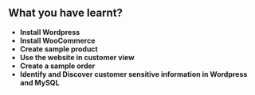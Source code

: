 ## What you have learnt?

- **Install Wordpress**
- **Install WooCommerce**
- **Create sample product**
- **Use the website in customer view**
- **Create a sample order**
- **Identify and Discover customer sensitive information in Wordpress and MySQL**
